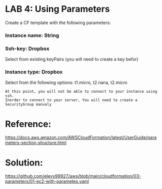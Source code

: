 # LAB 4: Using Parameters
Create a CF template with the following parameters:

### Instance name: String

### Ssh-key: Dropbox
Select from existing keyPairs (you will need to create a key befor)

### Instance type: Dropbox
Select from the following options: t1.micro, t2.nana, t2.micro

```
At this point, you will not be able to connect to your instance using ssh.
Inorder to connect to your server, You will need to create a SecurityGroup manualy
```

# Reference:
<A href="https://docs.aws.amazon.com/AWSCloudFormation/latest/UserGuide/parameters-section-structure.html">https://docs.aws.amazon.com/AWSCloudFormation/latest/UserGuide/parameters-section-structure.html</a>

# Solution:
<a href="https://github.com/elevy99927/aws/blob/main/cloudformation/03-parameters/01-ec2-with-parametes.yaml">https://github.com/elevy99927/aws/blob/main/cloudformation/03-parameters/01-ec2-with-parametes.yaml</a>

